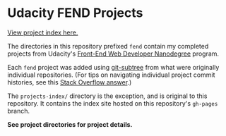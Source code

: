 # Udacity FEND Projects

[View project index here.](https://tempurturtul.github.io/udacity-fend-projects/)

The directories in this repository prefixed `fend` contain my completed projects from Udacity's [Front-End Web Developer Nanodegree](https://www.udacity.com/course/front-end-web-developer-nanodegree--nd001) program.

Each `fend` project was added using [git-subtree](https://github.com/git/git/blob/master/contrib/subtree/git-subtree.txt) from what were originally individual repositories. (For tips on navigating individual project commit histories, see this [Stack Overflow answer](http://stackoverflow.com/a/14992078).)

The `projects-index/` directory is the exception, and is original to this repository. It contains the index site hosted on this repository's `gh-pages` branch.

**See project directories for project details.**
